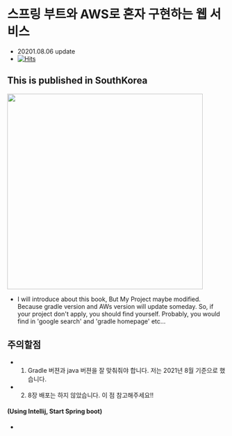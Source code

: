 # 스프링 부트와 AWS로 혼자 구현하는 웹 서비스
- 20201.08.06 update
- [![Hits](https://hits.seeyoufarm.com/api/count/incr/badge.svg?url=https%3A%2F%2Fgithub.com%2Fbeomth&count_bg=%2379C83D&title_bg=%23555555&icon=&icon_color=%23E7E7E7&title=hits&edge_flat=false)](https://hits.seeyoufarm.com)

## This is published in SouthKorea
<img src = "https://user-images.githubusercontent.com/76798832/130610385-10e0c3fb-987a-4b18-a7c9-4eb1f93e38df.png" weight="300" height="450"/> <br/>
    
* I will introduce about this book, But My Project maybe modified. Because gradle version and AWs version will update someday. So, if your project don't apply, you should find yourself. Probably, you would find in 'google search' and 'gradle homepage' etc...


## 주의할점
- 1. Gradle 버젼과 java 버젼을 잘 맞춰줘야 합니다. 저는 2021년 8월 기준으로 했습니다.
- 2. 8장 배포는 하지 않았습니다. 이 점 참고해주세요!!

#### (Using Intellij, Start Spring boot)

-

